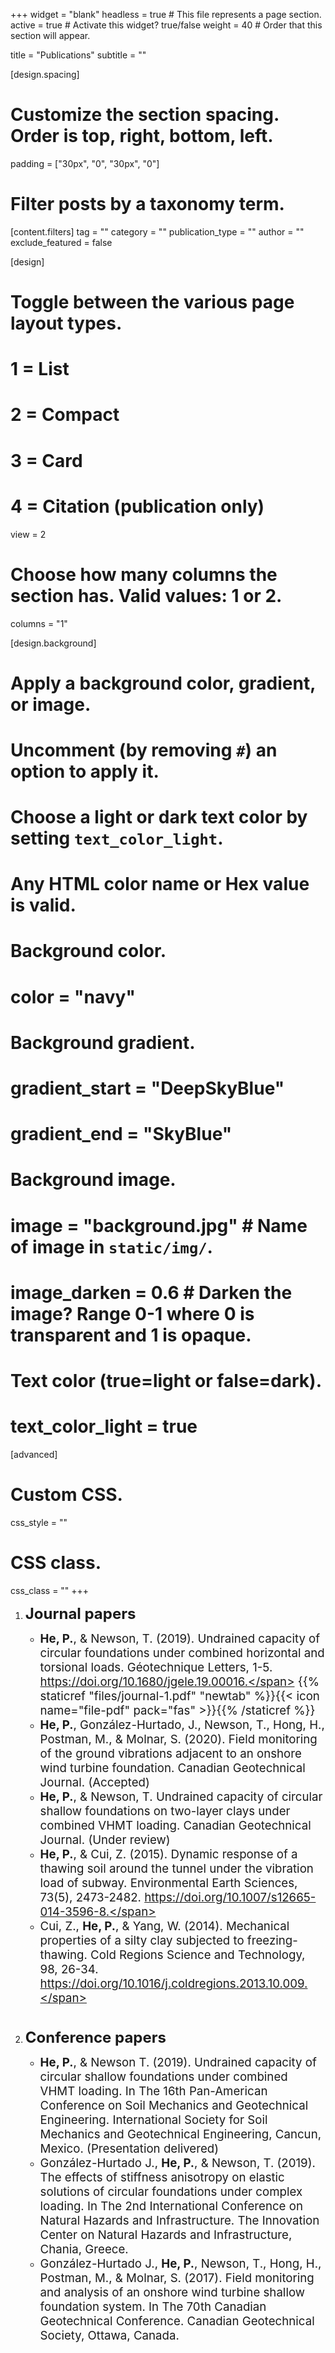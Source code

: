 +++
widget = "blank"
headless = true  # This file represents a page section.
active = true  # Activate this widget? true/false
weight = 40  # Order that this section will appear.

title = "Publications"
subtitle = ""

[design.spacing]
  # Customize the section spacing. Order is top, right, bottom, left.
  padding = ["30px", "0", "30px", "0"]

  # Filter posts by a taxonomy term.
  [content.filters]
    tag = ""
    category = ""
    publication_type = ""
    author = ""
    exclude_featured = false
  
[design]
  # Toggle between the various page layout types.
  #   1 = List
  #   2 = Compact
  #   3 = Card
  #   4 = Citation (publication only)
  view = 2

  # Choose how many columns the section has. Valid values: 1 or 2.
  columns = "1"
  
[design.background]
  # Apply a background color, gradient, or image.
  #   Uncomment (by removing `#`) an option to apply it.
  #   Choose a light or dark text color by setting `text_color_light`.
  #   Any HTML color name or Hex value is valid.
    
  # Background color.
  # color = "navy"
  
  # Background gradient.
  # gradient_start = "DeepSkyBlue"
  # gradient_end = "SkyBlue"
  
  # Background image.
  # image = "background.jpg"  # Name of image in `static/img/`.
  # image_darken = 0.6  # Darken the image? Range 0-1 where 0 is transparent and 1 is opaque.

  # Text color (true=light or false=dark).
  # text_color_light = true  

[advanced]
 # Custom CSS. 
 css_style = ""
 
 # CSS class.
 css_class = ""
+++
&nbsp;

1. <span style="font-size:18pt;">**Journal papers**</span>
     * <span style="font-size:14pt;">**He, P.**, & Newson, T. (2019). Undrained capacity of circular foundations under combined horizontal and torsional loads. Géotechnique Letters, 1-5. https://doi.org/10.1680/jgele.19.00016.</span>  {{% staticref "files/journal-1.pdf" "newtab" %}}{{< icon name="file-pdf" pack="fas" >}}{{% /staticref %}}
     * <span style="font-size:14pt;">**He, P.**, González-Hurtado, J., Newson, T., Hong, H., Postman, M., & Molnar, S. (2020). Field monitoring of the ground vibrations adjacent to an onshore wind turbine foundation. Canadian Geotechnical Journal. (Accepted)
     * <span style="font-size:14pt;">**He, P.**, & Newson, T. Undrained capacity of circular shallow foundations on two-layer clays under combined VHMT loading. Canadian Geotechnical Journal. (Under review)</span>
     * <span style="font-size:14pt;">**He, P.**, & Cui, Z. (2015). Dynamic response of a thawing soil around the tunnel under the vibration load of subway. Environmental Earth Sciences, 73(5), 2473-2482. https://doi.org/10.1007/s12665-014-3596-8.</span>
     * <span style="font-size:14pt;">Cui, Z., **He, P.**, & Yang, W. (2014). Mechanical properties of a silty clay subjected to freezing-thawing. Cold Regions Science and Technology, 98, 26-34. https://doi.org/10.1016/j.coldregions.2013.10.009.</span> \
&nbsp;

2. <span style="font-size:18pt;">**Conference papers**</span>
     * <span style="font-size:14pt;">**He, P.**, & Newson T. (2019). Undrained capacity of circular shallow foundations under combined VHMT loading. In The 16th Pan-American Conference on Soil Mechanics and Geotechnical Engineering. International Society for Soil Mechanics and Geotechnical Engineering, Cancun, Mexico. (Presentation delivered)</span>
     * <span style="font-size:14pt;">González-Hurtado J., **He, P.**, & Newson, T. (2019). The effects of stiffness anisotropy on elastic solutions of circular foundations under complex loading. In The 2nd International Conference on Natural Hazards and Infrastructure. The Innovation Center on Natural Hazards and Infrastructure, Chania, Greece.</span>
     * <span style="font-size:14pt;">González-Hurtado J., **He, P.**, Newson, T., Hong, H., Postman, M., & Molnar, S. (2017). Field monitoring and analysis of an onshore wind turbine shallow foundation system. In The 70th Canadian Geotechnical Conference. Canadian Geotechnical Society, Ottawa, Canada.</span>

